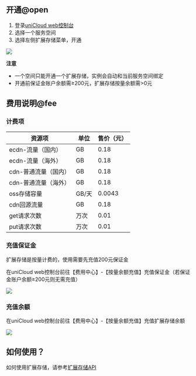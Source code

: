 ## 开通@open

1. 登录[uniCloud web控制台](https://unicloud.dcloud.net.cn/)
2. 选择一个服务空间
3. 选择左侧扩展存储菜单，开通

![](https://qiniu-web-assets.dcloud.net.cn/unidoc/zh/3707/uni-cloud-ext-storage/431.png)

**注意**

- 一个空间只能开通一个扩展存储，实例会自动和当前服务空间绑定
- 开通前保证金账户余额需≥200元，扩展存储按量余额需>0元

## 费用说明@fee

### 计费项

|资源项								|单位	|售价（元）	|
|--										|--		|--					|
|ecdn-流量（国内）		|GB		|0.18				|
|ecdn-流量（海外）		|GB		|0.18				|
|cdn-普通流量（国内）	|GB		|0.18				|
|cdn-普通流量（海外）	|GB		|0.18				|
|oss存储容量					|GB/天|0.0043			|
|cdn回源流量					|GB		|0.18				|
|get请求次数					|万次	|0.01				|
|put请求次数					|万次	|0.01				|

### 充值保证金

扩展存储是按量计费的，使用需要先充值200元保证金

在uniCloud web控制台前往【费用中心】-【按量余额充值】充值保证金（若保证金账户余额≥200元则无需充值）

![](https://qiniu-web-assets.dcloud.net.cn/unidoc/zh/3707/429.png)

### 充值余额

在uniCloud web控制台前往【费用中心】-【按量余额充值】充值扩展存储余额

![](https://qiniu-web-assets.dcloud.net.cn/unidoc/zh/3707/428.png)

## 如何使用？

如何使用扩展存储，请参考[扩展存储API](uniCloud/uni-cloud-ext-storage/api.md)